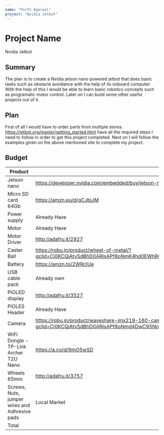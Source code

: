 ```yaml
---
name: "Parth Agarwal"
project: "Nvidia Jetbot"
---
```


# Project Name
Nvidia Jetbot

## Summary

The plan is to create a Nvidia jetson nano powered jetbot that does basic tasks such as obstacle avoidance with the help of its onboard computer. With the help of this I
would be able to learn basic robotics concepts such as programatic motor control. Later on I can build some other useful projects out of it.

## Plan

First of all I would have to order parts from multiple stores. https://jetbot.org/master/getting_started.html have all the required steps I need to follow in order to get this project completed.
Next on I will follow the examples given on the above mentioned site to complete my project.

## Budget


| Product         | Supplier/Link                                                | Cost   |
| --------------- | -------------------------------------------------------------| ------ |
| Jetson nano     | https://developer.nvidia.com/embedded/buy/jetson-nano-devkit | $149.00 |
| Micro SD card 64Gb | https://amzn.eu/d/gCJbjJM                                 | $6.47 |
| Power supply    |       Already Have                                           |       |
| Motor           |       Already Have                                           |       |
| Motor Driver    |http://adafru.it/2927                                         | $19.95|
| Caster Ball     |https://robu.in/product/wheel-of-metal/?gclid=Cj0KCQiAtvSdBhD0ARIsAPf8oNmK4hd0EWhRQ4ghPwx1Aydilg9Y4lvEWmT9SyFQ6pbXQOQfIgWJdI8aAnxqEALw_wcB| $0.60|
| Battery         |https://amzn.to/2WRcIUe                                       | $15.99|
| USB cable pack  |       Already own                                            |       |
| PiOLED display  |http://adafru.it/3527                                         | $7.00|
| PiOLES Header   | Already Have                                                 |       |
| Camera          |https://robu.in/product/waveshare-imx219-160-camera-160-fov-applicable-for-jetson-nano/?gclid=Cj0KCQiAtvSdBhD0ARIsAPf8oNmd4DwC95Nn4rrtpp0XVk0rD5Tr0LzZBC5iy1_d7fONXt7HtirXfcAaAvybEALw_wcB                        | $27.00|
|WiFi Dongle - TP-Link Archer T2U Nano|https://a.co/d/9mO5wSD                    | $17.57|
| Wheels  65mm    |http://adafru.it/3757                                         | $3.00 |
| Screws, Nuts, jumper wires and Adhresive pads | Local Market                   | $5.00|
| Total           |                                                              |$250.24|
